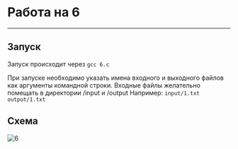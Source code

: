 # Работа на 6
---
## Запуск
Запуск происходит через
``` gcc 6.c ```

При запуске необходимо указать имена входного и выходного файлов как аргументы командной строки. Входные файлы желательно помещать в директории /input и /output
Например:
``` input/1.txt output/1.txt ```

## Схема
![6](6.png)
